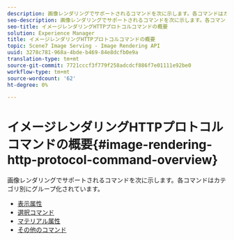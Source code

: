 ```yaml
---
description: 画像レンダリングでサポートされるコマンドを次に示します。各コマンドはカテゴリ別にグループ化されています。
seo-description: 画像レンダリングでサポートされるコマンドを次に示します。各コマンドはカテゴリ別にグループ化されています。
seo-title: イメージレンダリングHTTPプロトコルコマンドの概要
solution: Experience Manager
title: イメージレンダリングHTTPプロトコルコマンドの概要
topic: Scene7 Image Serving - Image Rendering API
uuid: 3278c781-968a-4bde-b469-84e8dcfb0e9a
translation-type: tm+mt
source-git-commit: 7721cccf3f779f258adcdcf886f7e01111e92be0
workflow-type: tm+mt
source-wordcount: '62'
ht-degree: 0%

---
```



# イメージレンダリングHTTPプロトコルコマンドの概要{#image-rendering-http-protocol-command-overview}

画像レンダリングでサポートされるコマンドを次に示します。各コマンドはカテゴリ別にグループ化されています。

* [表示属性](r-ir-view-attributes.md)
* [選択コマンド](r-ir-selection-commands.md)
* [マテリアル属性](r-ir-material-attributes.md)
* [その他のコマンド](r-ir-miscellaneous-commands.md)
